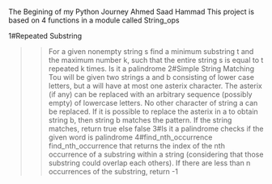 The Begining of my Python Journey
Ahmed Saad Hammad
This project is based on 4 functions in a module called String_ops

1#Repeated Substring
>> For a given nonempty string s find a minimum substring t and the maximum number k, such that the entire string s is equal to t repeated k times.
Is it a palindrome
2#Simple String Matching
>> Tou will be given two strings a and b consisting of lower case letters, but a will have at most one asterix character. The asterix (if any) can be replaced with an arbitrary sequence (possibly empty) of lowercase letters. No other character of string a can be replaced. If it is possible to replace the asterix in a to obtain string b, then string b matches the pattern. If the string matches, return true else false
3#Is it a palindrome
>> checks if the given word is palindrome
4#find_nth_occurrence
find_nth_occurrence that returns the index of the nth occurrence of a substring within a string (considering that those substring could overlap each others). If there are less than n occurrences of the substring, return -1
